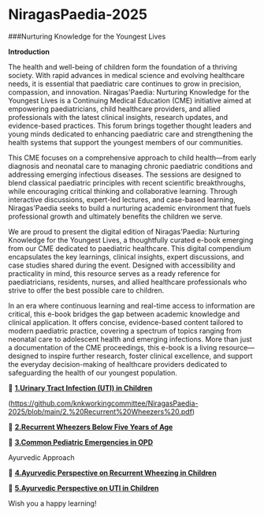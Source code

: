 # NiragasPaedia-2025
###Nurturing Knowledge for the Youngest Lives

**Introduction**

The health and well-being of children form the foundation of a thriving society. With rapid advances in medical science and evolving healthcare needs, it is essential that paediatric care continues to grow in precision, compassion, and innovation. Niragas'Paedia: Nurturing Knowledge for the Youngest Lives is a Continuing Medical Education (CME) initiative aimed at empowering paediatricians, child healthcare providers, and allied professionals with the latest clinical insights, research updates, and evidence-based practices. This forum brings together thought leaders and young minds dedicated to enhancing paediatric care and strengthening the health systems that support the youngest members of our communities.

This CME focuses on a comprehensive approach to child health—from early diagnosis and neonatal care to managing chronic paediatric conditions and addressing emerging infectious diseases. The sessions are designed to blend classical paediatric principles with recent scientific breakthroughs, while encouraging critical thinking and collaborative learning. Through interactive discussions, expert-led lectures, and case-based learning, Niragas'Paedia seeks to build a nurturing academic environment that fuels professional growth and ultimately benefits the children we serve.

We are proud to present the digital edition of Niragas'Paedia: Nurturing Knowledge for the Youngest Lives, a thoughtfully curated e-book emerging from our CME dedicated to paediatric healthcare. This digital compendium encapsulates the key learnings, clinical insights, expert discussions, and case studies shared during the event. Designed with accessibility and practicality in mind, this resource serves as a ready reference for paediatricians, residents, nurses, and allied healthcare professionals who strive to offer the best possible care to children.

In an era where continuous learning and real-time access to information are critical, this e-book bridges the gap between academic knowledge and clinical application. It offers concise, evidence-based content tailored to modern paediatric practice, covering a spectrum of topics ranging from neonatal care to adolescent health and emerging infections. More than just a documentation of the CME proceedings, this e-book is a living resource—designed to inspire further research, foster clinical excellence, and support the everyday decision-making of healthcare providers dedicated to safeguarding the health of our youngest population.

📂  **[1.Urinary Tract Infection (UTI) in Children](https://github.com/knkworkingcommittee/NiragasPaedia-2025/blob/main/1.%20Urinary%20Tract%20Infection.pdf)**

(https://github.com/knkworkingcommittee/NiragasPaedia-2025/blob/main/2.%20Recurrent%20Wheezers%20.pdf)

📂  **[2.Recurrent Wheezers Below Five Years of Age](https://github.com/knkworkingcommittee/NiragasPaedia-2025/blob/main/2.%20Recurrent%20Wheezers%20.pdf)**

📂  **[3.Common Pediatric Emergencies in OPD](https://github.com/knkworkingcommittee/NiragasPaedia-2025/blob/main/3.%20Common%20Pediatric%20Emergencies%20in%20OPD.pdf)**

Ayurvedic Approach

📂  **[4.Ayurvedic Perspective on Recurrent Wheezing in Children](https://github.com/knkworkingcommittee/NiragasPaedia-2025/blob/main/4.%20Ayurvedic%20Perspective%20on%20Recurrent%20Wheezing%20in%20Children.pdf)**

📂  **[5.Ayurvedic Perspective on UTI in Children](https://github.com/knkworkingcommittee/NiragasPaedia-2025/blob/main/5.%205.Ayurvedic%20Perspective%20on%20UTI%20in%20Children.pdf)**

Wish you a happy learning!

